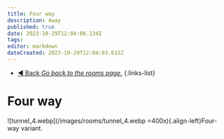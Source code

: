 ```yaml
---
title: Four way
description: 4way
published: true
date: 2023-10-29T12:04:08.134Z
tags: 
editor: markdown
dateCreated: 2023-10-29T12:04:03.615Z
---
```


- [:arrow_backward: Back *Go back to the rooms page.*](/en/game/rooms#zones)
{.links-list}
# Four way
![tunnel_4.webp](/images/rooms/tunnel_4.webp =400x){.align-left}Four-way variant.